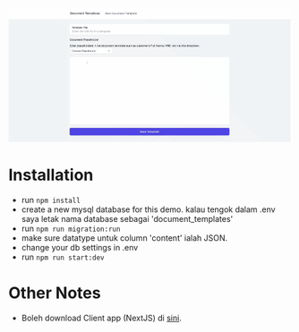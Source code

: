 ![Document Template Builder Demo](document-builder.gif)

# Installation
- run ```npm install```
- create a new mysql database for this demo. kalau tengok dalam .env saya letak nama database sebagai 'document_templates'
- run ```npm run migration:run```
- make sure datatype untuk column 'content' ialah JSON.
- change your db settings in .env
- run ```npm run start:dev```

# Other Notes
- Boleh download Client app (NextJS) di [sini](https://github.com/uzzairatinvoke/pactonline-document-builder-client).
